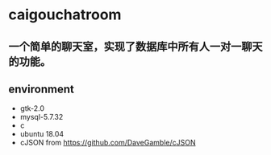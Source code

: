 # caigouchatroom
## 一个简单的聊天室，实现了数据库中所有人一对一聊天的功能。  
## environment
* gtk-2.0
* mysql-5.7.32
* c
* ubuntu 18.04
* cJSON from https://github.com/DaveGamble/cJSON
